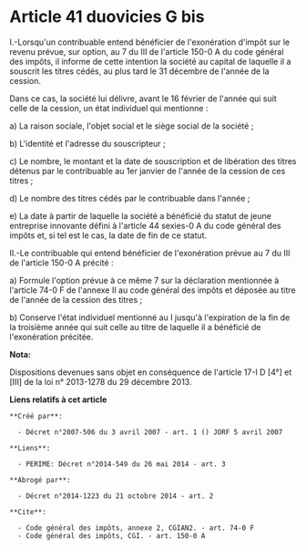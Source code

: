 # Article 41 duovicies G bis

I.-Lorsqu'un contribuable entend bénéficier de l'exonération d'impôt sur le revenu prévue, sur option, au 7 du III de
l'article 150-0 A du code général des impôts, il informe de cette intention la société au capital de laquelle il a souscrit
les titres cédés, au plus tard le 31 décembre de l'année de la cession. 

Dans ce cas, la société lui délivre, avant le 16 février de l'année qui suit celle de la cession, un état individuel qui
mentionne : 

a) La raison sociale, l'objet social et le siège social de la société ; 

b) L'identité et l'adresse du souscripteur ; 

c) Le nombre, le montant et la date de souscription et de libération des titres détenus par le contribuable au 1er janvier de
l'année de la cession de ces titres ; 

d) Le nombre des titres cédés par le contribuable dans l'année ; 

e) La date à partir de laquelle la société a bénéficié du statut de jeune entreprise innovante défini à l'article 44 sexies-0
A du code général des impôts et, si tel est le cas, la date de fin de ce statut. 

II.-Le contribuable qui entend bénéficier de l'exonération prévue au 7 du III de l'article 150-0 A précité : 

a) Formule l'option prévue à ce même 7 sur la déclaration mentionnée à l'article 74-0 F de l'annexe II au code général des
impôts et déposée au titre de l'année de la cession des titres ; 

b) Conserve l'état individuel mentionné au I jusqu'à l'expiration de la fin de la troisième année qui suit celle au titre de
laquelle il a bénéficié de l'exonération précitée.

**Nota:**

Dispositions devenues sans objet en conséquence de l'article 17-I D [4°] et [III] de la loi n° 2013-1278 du 29 décembre 2013.

**Liens relatifs à cet article**

	**Créé par**:

	  - Décret n°2007-506 du 3 avril 2007 - art. 1 () JORF 5 avril 2007

	**Liens**:

	  - PERIME: Décret n°2014-549 du 26 mai 2014 - art. 3

	**Abrogé par**:

	  - Décret n°2014-1223 du 21 octobre 2014 - art. 2

	**Cite**:

	  - Code général des impôts, annexe 2, CGIAN2. - art. 74-0 F
	  - Code général des impôts, CGI. - art. 150-0 A
